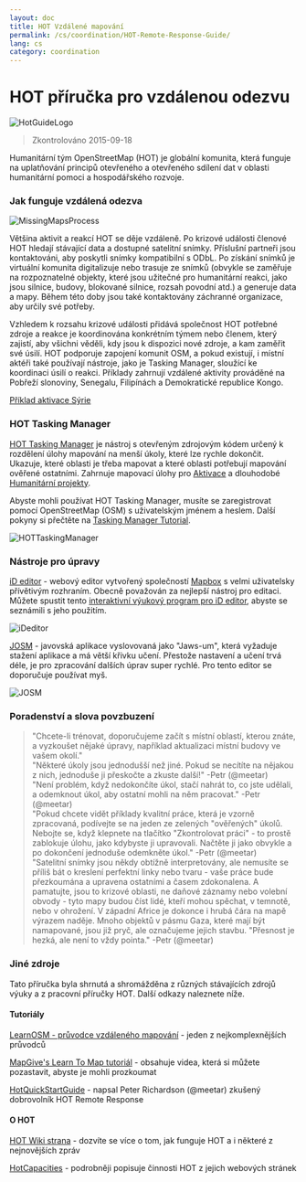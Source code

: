 ```yaml
---
layout: doc
title: HOT Vzdálené mapování  
permalink: /cs/coordination/HOT-Remote-Response-Guide/ 
lang: cs
category: coordination
---
```


# HOT příručka pro vzdálenou odezvu   

![HotGuideLogo](/images/hot-logo.png)  

> Zkontrolováno 2015-09-18  

Humanitární tým OpenStreetMap (HOT) je globální komunita, která funguje na uplatňování principů otevřeného a otevřeného sdílení dat v oblasti humanitární pomoci a hospodářského rozvoje.  

### Jak funguje vzdálená odezva 

![MissingMapsProcess](http://hot.openstreetmap.org/sites/default/files/styles/large/public/process.png?itok=jlAYWov0)  

Většina aktivit a reakcí HOT se děje vzdáleně. Po krizové události členové HOT hledají stávající data a dostupné satelitní snímky. Příslušní partneři jsou kontaktováni, aby poskytli snímky kompatibilní s ODbL. Po získání snímků je virtuální komunita digitalizuje nebo trasuje ze snímků (obvykle se zaměřuje na rozpoznatelné objekty, které jsou užitečné pro humanitární reakci, jako jsou silnice, budovy, blokované silnice, rozsah povodní atd.) a generuje data a mapy. Během této doby jsou také kontaktovány záchranné organizace, aby určily své potřeby.  

Vzhledem k rozsahu krizové události přidává společnost HOT potřebné zdroje a reakce je koordinována konkrétním týmem nebo členem, který zajistí, aby všichni věděli, kdy jsou k dispozici nové zdroje, a kam zaměřit své úsilí. HOT podporuje zapojení komunit OSM, a pokud existují, i místní aktéři také používají nástroje, jako je Tasking Manager, sloužící ke koordinaci úsilí o reakci. Příklady zahrnují vzdálené aktivity prováděné na Pobřeží slonoviny, Senegalu, Filipínách a Demokratické republice Kongo.  

[Příklad aktivace Sýrie](http://hot.openstreetmap.org/updates/2013-01-28_syria_activation)  

### HOT Tasking Manager 

[HOT Tasking Manager](http://tasks.hotosm.org/) je nástroj s otevřeným zdrojovým kódem určený k rozdělení úlohy mapování na menší úkoly, které lze rychle dokončit. Ukazuje, které oblasti je třeba mapovat a které oblasti potřebují mapování ověřené ostatními. Zahrnuje mapovací úlohy pro [Aktivace](http://wiki.openstreetmap.org/wiki/HOT_activation) a dlouhodobé [Humanitární projekty](http://hot.openstreetmap.org/projects).  

Abyste mohli používat HOT Tasking Manager, musíte se zaregistrovat pomocí OpenStreetMap (OSM) s uživatelským jménem a heslem. Další pokyny si přečtěte na [Tasking Manager Tutorial](http://learnosm.org/cs/coordination/tasking-manager/).  

![HOTTaskingManager](http://hot.openstreetmap.org/sites/default/files/styles/large/public/task_manager_v2_screenshot_CAR_example.png?itok=Q35ytxKl)  

### Nástroje pro úpravy 

[iD editor](http://learnosm.org/cs/beginner/id-editor/) - webový editor vytvořený společností [Mapbox](http://www.mapbox.com) s velmi uživatelsky přívětivým rozhraním. Obecně považován za nejlepší nástroj pro editaci. Můžete spustit tento [interaktivní výukový program pro iD editor](http://ideditor.com/), abyste se seznámili s jeho použitím.  

![iDeditor](https://blog.openstreetmap.org/wp-content/uploads/2013/08/id-editor-sotm-us-2013-venue-screenshot.png)  


[JOSM](https://josm.openstreetmap.de/) - javovská aplikace vyslovovaná jako "Jaws-um", která vyžaduje stažení aplikace a má větší křivku učení. Přestože nastavení a učení trvá déle, je pro zpracování dalších úprav super rychlé. Pro tento editor se doporučuje používat myš.   

![JOSM](http://njgeo.org/wp-content/uploads/2010/07/josm_osm_editor.png)  

### Poradenství a slova povzbuzení

> "Chcete-li trénovat, doporučujeme začít s místní oblastí, kterou znáte, a vyzkoušet nějaké úpravy, například aktualizaci místní budovy ve vašem okolí."  
> "Některé úkoly jsou jednodušší než jiné. Pokud se necítíte na nějakou z nich, jednoduše ji přeskočte a zkuste další!" -Petr (@meetar)  
> "Není problém, když nedokončíte úkol, stačí nahrát to, co jste udělali, a odemknout úkol, aby ostatní mohli na něm pracovat." -Petr (@meetar)  
> "Pokud chcete vidět příklady kvalitní práce, která je vzorně zpracovaná, podívejte se na jeden ze zelených "ověřených" úkolů. Nebojte se, když klepnete na tlačítko "Zkontrolovat práci" - to prostě zablokuje úlohu, jako kdybyste ji upravovali. Načtěte ji jako obvykle a po dokončení jednoduše odemkněte úkol." -Petr (@meetar)  
> "Satelitní snímky jsou někdy obtížně interpretovány, ale nemusíte se příliš bát o kreslení perfektní linky nebo tvaru - vaše práce bude přezkoumána a upravena ostatními a časem zdokonalena. A pamatujte, jsou to krizové oblasti, ne daňové záznamy nebo volební obvody - tyto mapy budou číst lidé, kteří mohou spěchat, v temnotě, nebo v ohrožení. V západní Africe je dokonce i hrubá čára na mapě výrazem naděje. Mnoho objektů v pásmu Gaza, které mají být namapované, jsou již pryč, ale označujeme jejich stavbu. "Přesnost je hezká, ale není to vždy pointa." -Petr (@meetar)  
 
### Jiné zdroje 

Tato příručka byla shrnutá a shromážděna z různých stávajících zdrojů výuky a z pracovní příručky HOT. Další odkazy naleznete níže.  

#### Tutoriály

[LearnOSM - průvodce vzdáleného mapování](http://learnosm.org/cs/coordination/remote/) - jeden z nejkomplexnějších průvodců  

[MapGive's Learn To Map tutoriál](http://mapgive.state.gov/learn-to-map/) - obsahuje videa, která si můžete pozastavit, abyste je mohli prozkoumat  

[HotQuickStartGuide](https://gist.github.com/meetar/b9929dfec129d1d7f5f2) - napsal Peter Richardson (@meetar) zkušený dobrovolník HOT Remote Response  

#### O HOT 

[HOT Wiki strana](http://wiki.openstreetmap.org/wiki/Humanitarian_OSM_Team) - dozvíte se více o tom, jak funguje HOT a i některé z nejnovějších zpráv  

[HotCapacities](http://hot.openstreetmap.org/about/hot_capacities) - podrobněji popisuje činnosti HOT z jejich webových stránek  